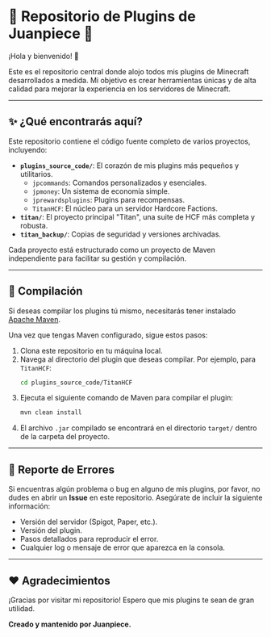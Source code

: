 # 💎 Repositorio de Plugins de Juanpiece 💎

¡Hola y bienvenido! 👋

Este es el repositorio central donde alojo todos mis plugins de Minecraft desarrollados a medida. Mi objetivo es crear herramientas únicas y de alta calidad para mejorar la experiencia en los servidores de Minecraft.

---

## ✨ ¿Qué encontrarás aquí?

Este repositorio contiene el código fuente completo de varios proyectos, incluyendo:

*   **`plugins_source_code/`**: El corazón de mis plugins más pequeños y utilitarios.
    *   `jpcommands`: Comandos personalizados y esenciales.
    *   `jpmoney`: Un sistema de economía simple.
    *   `jprewardsplugins`: Plugins para recompensas.
    *   `TitanHCF`: El núcleo para un servidor Hardcore Factions.
*   **`titan/`**: El proyecto principal "Titan", una suite de HCF más completa y robusta.
*   **`titan_backup/`**: Copias de seguridad y versiones archivadas.

Cada proyecto está estructurado como un proyecto de Maven independiente para facilitar su gestión y compilación.

---

## 🚀 Compilación

Si deseas compilar los plugins tú mismo, necesitarás tener instalado [Apache Maven](https://maven.apache.org/download.cgi).

Una vez que tengas Maven configurado, sigue estos pasos:

1.  Clona este repositorio en tu máquina local.
2.  Navega al directorio del plugin que deseas compilar. Por ejemplo, para `TitanHCF`:
    ```bash
    cd plugins_source_code/TitanHCF
    ```
3.  Ejecuta el siguiente comando de Maven para compilar el plugin:
    ```bash
    mvn clean install
    ```
4.  El archivo `.jar` compilado se encontrará en el directorio `target/` dentro de la carpeta del proyecto.

---

## 🐞 Reporte de Errores

Si encuentras algún problema o bug en alguno de mis plugins, por favor, no dudes en abrir un **Issue** en este repositorio. Asegúrate de incluir la siguiente información:

*   Versión del servidor (Spigot, Paper, etc.).
*   Versión del plugin.
*   Pasos detallados para reproducir el error.
*   Cualquier log o mensaje de error que aparezca en la consola.

---

## ❤️ Agradecimientos

¡Gracias por visitar mi repositorio! Espero que mis plugins te sean de gran utilidad.

**Creado y mantenido por Juanpiece.**
